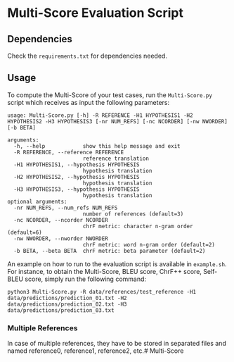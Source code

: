 # Multi-Score Evaluation Script

## Dependencies

Check the `requirements.txt` for dependencies needed.

## Usage

To compute the Multi-Score of your test cases, run the `Multi-Score.py` script which receives as input the following parameters:

```
usage: Multi-Score.py [-h] -R REFERENCE -H1 HYPOTHESIS1 -H2 HYPOTHESIS2 -H3 HYPOTHESIS3 [-nr NUM_REFS] [-nc NCORDER] [-nw NWORDER] [-b BETA]

arguments:
  -h, --help            show this help message and exit
  -R REFERENCE, --reference REFERENCE
                        reference translation
  -H1 HYPOTHESIS1, --hypothesis HYPOTHESIS
                        hypothesis translation
  -H2 HYPOTHESIS2, --hypothesis HYPOTHESIS
                        hypothesis translation
  -H3 HYPOTHESIS3, --hypothesis HYPOTHESIS
                        hypothesis translation
optional arguments:
  -nr NUM_REFS, --num_refs NUM_REFS
                        number of references (default=3)
  -nc NCORDER, --ncorder NCORDER
                        chrF metric: character n-gram order (default=6)
  -nw NWORDER, --nworder NWORDER
                        chrF metric: word n-gram order (default=2)
  -b BETA, --beta BETA  chrF metric: beta parameter (default=2)
```

An example on how to run to the evaluation script is available in `example.sh`. For instance, to obtain the Multi-Score, BLEU score, ChrF++ score, Self-BLEU score, simply run the following command:

```
python3 Multi-Score.py -R data/references/test_reference -H1 data/predictions/prediction_01.txt -H2 data/predictions/prediction_02.txt -H3 data/predictions/prediction_03.txt
```

### Multiple References

In case of multiple references, they have to be stored in separated files and named reference0, reference1, reference2, etc.# Multi-Score
